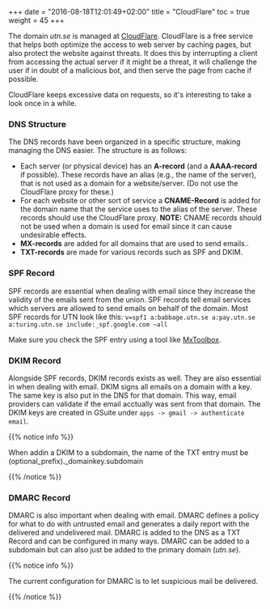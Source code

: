 +++
date = "2016-08-18T12:01:49+02:00"
title = "CloudFlare"
toc = true
weight = 45
+++

The domain *utn.se* is managed at [CloudFlare](https://www.cloudflare.com/).
CloudFlare is a free service that helps both optimize the access to web server
by caching pages, but also protect the website against threats. It does this by
interrupting a client from accessing the actual server if it might be a
threat, it will challenge the user if in doubt of a malicious bot, and then
serve the page from cache if possible.

CloudFlare keeps excessive data on requests, so it's interesting to take a look
once in a while.

### DNS Structure

The DNS records have been organized in a specific structure, making managing the
DNS easier. The structure is as follows:

- Each server (or physical device) has an **A-record** (and a **AAAA-record** if
possible). These records have an alias (e.g., the name of the server), that is
not used as a domain for a website/server. (Do not use the CloudFlare proxy for
these.)
- For each website or other sort of service a **CNAME-Record** is added for the
domain name that the service uses to the alias of the server. These records
should use the CloudFlare proxy.
**NOTE:** CNAME records should not be used when a domain is used for email since it can cause undesirable effects.
- **MX-records** are added for all domains that are used to send emails..
- **TXT-records** are made for various records such as SPF and DKIM.

### SPF Record

SPF records are essential when dealing with email since they increase the validity of the emails sent from the union.
SPF records tell email services which servers are allowed to send emails on behalf of the domain.
Most SPF records for UTN look like this:
`v=spf1 a:babbage.utn.se a:pay.utn.se a:turing.utn.se include:_spf.google.com ~all`

Make sure you check the SPF entry using a tool like
[MxToolbox](http://mxtoolbox.com/spf.aspx).

### DKIM Record

Alongside SPF records, DKIM records exists as well. They are also essential in when dealing with email.
DKIM signs all emails on a domain with a key.
The same key is also put in the DNS for that domain. 
This way, email providers can validate if the email acctually was sent from that domain.
The DKIM keys are created in GSuite under `apps -> gmail -> authenticate email`.

{{% notice info %}}

When addin a DKIM to a subdomain, the name of the TXT entry must be (optional_prefix)._domainkey.subdomain

{{% /notice %}}

### DMARC Record

DMARC is also important when dealing with email.
DMARC defines a policy for what to do with untrusted email and generates a daily report with the delivered and undelivered mail.
DMARC is added to the DNS as a TXT Record and can be configured in many ways.
DMARC can be added to a subdomain but can also just be added to the primary domain (*utn.se*).

{{% notice info %}}

The current configuration for DMARC is to let suspicious mail be delivered.

{{% /notice %}}
